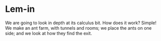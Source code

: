 # Lem-in
We are going to look in depth at its calculus bit. How does it work? Simple! We make an ant farm, with tunnels and rooms; we place the ants on one side; and we look at how they find the exit.
